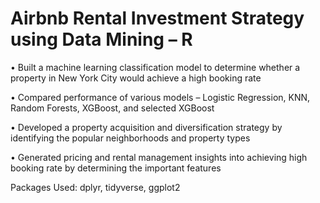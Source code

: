 # Airbnb Rental Investment Strategy using Data Mining – R
• Built a machine learning classification model to determine whether a property in New York City would achieve a high booking rate

• Compared performance of various models – Logistic Regression, KNN, Random Forests, XGBoost, and selected XGBoost

• Developed a property acquisition and diversification strategy by identifying the popular neighborhoods and property types

• Generated pricing and rental management insights into achieving high booking rate by determining the important features

Packages Used: dplyr, tidyverse, ggplot2
